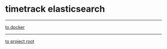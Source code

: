 # timetrack elasticsearch

---
[to docker](/docker)

---
[to project root](https://github.com/dwalldorf/timetrack)